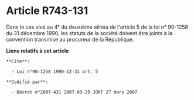 # Article R743-131

Dans le cas visé au 4° du deuxième alinéa de l'article 5 de la loi n° 90-1258 du 31 décembre 1990, les statuts de la société
doivent être joints à la convention transmise au procureur de la République.

**Liens relatifs à cet article**

	**Cite**:

	  - Loi n°90-1258 1990-12-31 art. 5

	**Codifié par**:

	  - Décret n°2007-431 2007-03-25 JORF 27 mars 2007
